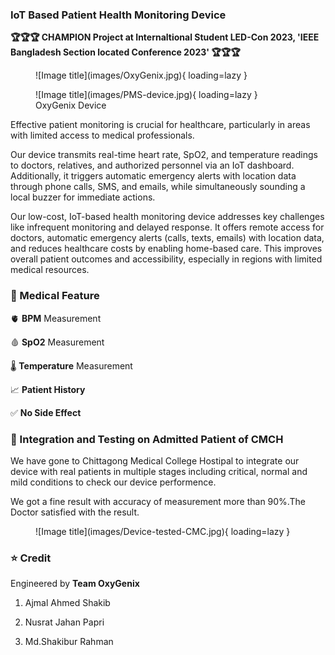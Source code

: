 
### **IoT Based Patient Health Monitoring Device**

**🏆🏆🏆 CHAMPION Project at Internaltional Student LED-Con 2023, 'IEEE Bangladesh Section located Conference 2023' 🏆🏆🏆**

<figure markdown="span">
![Image title](images/OxyGenix.jpg){ loading=lazy }
  <figcaption></figcaption>
</figure>
 
<figure markdown="span">
![Image title](images/PMS-device.jpg){ loading=lazy }
  <figcaption>OxyGenix Device</figcaption>
</figure>
  

Effective patient monitoring is crucial for healthcare, particularly in areas with limited access to medical professionals.

Our device transmits real-time heart rate, SpO2, and temperature readings to doctors, relatives, and authorized personnel via an IoT dashboard. Additionally, it triggers automatic emergency alerts with location data through phone calls, SMS, and emails, while simultaneously sounding a local buzzer for immediate actions.

Our low-cost, IoT-based health monitoring device addresses key challenges like infrequent monitoring and delayed response. It offers remote access for doctors, automatic emergency alerts (calls, texts, emails) with location data, and reduces healthcare costs by enabling home-based care. This improves overall patient outcomes and accessibility, especially in regions with limited medical resources.


### **📌 Medical Feature**

🫀 **BPM** Measurement

🩸 **SpO2** Measurement

🌡️ **Temperature** Measurement

📈 **Patient History**

✅ **No Side Effect**


### **🧩 Integration and Testing on Admitted Patient of CMCH**

We have gone to Chittagong Medical College Hostipal to integrate our device with real patients in multiple stages including critical, normal and mild conditions to check our device performence.

We got a fine result with accuracy of measurement more than 90%.The Doctor satisfied with the result.

<figure markdown="span">
![Image title](images/Device-tested-CMC.jpg){ loading=lazy }
  <figcaption></figcaption>
</figure>


### **⭐ Credit**
Engineered by **Team OxyGenix**

1. Ajmal Ahmed Shakib

2. Nusrat Jahan Papri

3. Md.Shakibur Rahman
